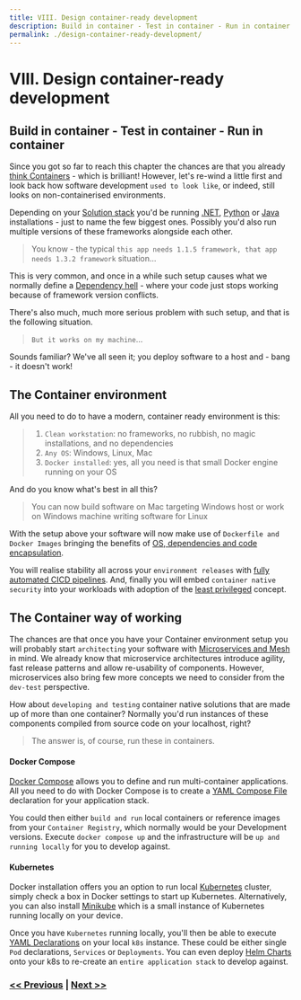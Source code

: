 ```yaml
---
title: VIII. Design container-ready development
description: Build in container - Test in container - Run in container
permalink: ./design-container-ready-development/
---
```


# VIII. Design container-ready development

## Build in container - Test in container - Run in container

Since you got so far to reach this chapter the chances are that you already [think Containers](/start-thinking-containers) - which is brilliant! However, let's re-wind a little first and look back how software development `used to look like`, or indeed, still looks on non-containerised environments.

Depending on your [Solution stack](https://en.wikipedia.org/wiki/Solution_stack) you'd be running [.NET](https://dotnet.microsoft.com/), [Python](https://www.python.org/) or [Java](https://www.java.com/en/) installations - just to name the few biggest ones. Possibly you'd also run multiple versions of these frameworks alongside each other.

> You know - the typical `this app needs 1.1.5 framework, that app needs 1.3.2 framework` situation...

This is very common, and once in a while such setup causes what we normally define a [Dependency hell](https://en.wikipedia.org/wiki/Dependency_hell) - where your code just stops working because of framework version conflicts.

There's also much, much more serious problem with such setup, and that is the following situation.

> `But it works on my machine`... 

Sounds familiar? We've all seen it; you deploy software to a host and - bang - it doesn't work!

## The Container environment

All you need to do to have a modern, container ready environment is this:

> 1. `Clean workstation`: no frameworks, no rubbish, no magic installations, and no dependencies
> 2. `Any OS`: Windows, Linux, Mac
> 3. `Docker installed`: yes, all you need is that small Docker engine running on your OS

And do you know what's best in all this?

> You can now build software on Mac targeting Windows host or work on Windows machine writing software for Linux

With the setup above your software will now make use of `Dockerfile and Docker Images` bringing the benefits of [OS, dependencies and code encapsulation](/start-thinking-containers).

You will realise stability all across your `environment releases` with [fully automated CICD pipelines](/start-early-with-cicd-and-automation). And, finally you will embed `container native security` into your workloads with adoption of the [least privileged](/embed-least-privileged-approach) concept.

## The Container way of working

The chances are that once you have your Container environment setup you will probably start `architecting` your software with [Microservices and Mesh](/adopt-mesh-app-and-service-architecture) in mind. We already know that microservice architectures introduce agility, fast release patterns and allow re-usability of components. However, microservices also bring few more concepts we need to consider from the `dev-test` perspective.

How about `developing and testing` container native solutions that are made up of more than one container? Normally you'd run instances of these components compiled from source code on your localhost, right?

> The answer is, of course, run these in containers.

#### Docker Compose

[Docker Compose](https://docs.docker.com/compose/) allows you to define and run multi-container applications. All you need to do with Docker Compose is to create a [YAML Compose File](https://docs.docker.com/compose/compose-file/) declaration for your application stack.

You could then either `build and run` local containers or reference images from your `Container Registry`, which normally would be your Development versions. Execute `docker compose up` and the infrastructure will be `up and running locally` for you to develop against.

#### Kubernetes

Docker installation offers you an option to run local [Kubernetes](https://kubernetes.io/) cluster, simply check a box in Docker settings to start up Kubernetes. Alternatively, you can also install [Minikube](https://minikube.sigs.k8s.io) which is a small instance of Kubernetes running locally on your device.

Once you have `Kubernetes` running locally, you'll then be able to execute [YAML Declarations](https://kubernetes.io/docs/concepts/overview/working-with-objects/kubernetes-objects/) on your local `k8s` instance. These could be either single `Pod` declarations, `Services` or `Deployments`. You can even deploy [Helm Charts](https://helm.sh/) onto your k8s to  re-create an `entire application stack` to develop against.

### [<< Previous](/cloud-first-strategy-is-the-theme-of-the-day) | [Next >>](/api-lifecycle-management-is-the-future)
